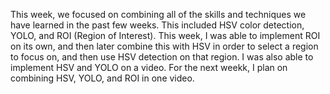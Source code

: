 This week, we focused on combining all of the skills and techniques we have learned in the past few weeks. This included HSV color detection, YOLO, and ROI (Region of Interest). This week, I was able to implement ROI on its own, and then later combine this with HSV in order to select a region to focus on, and then use HSV detection on that region. I was also able to implement HSV and YOLO on a video. For the next weekk, I plan on combining HSV, YOLO, and ROI in one video. 
